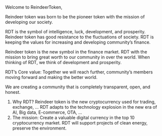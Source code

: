 Welcome to ReindeerToken,

Reindeer token was born to be the pioneer token with the mission of developing our society. 

RDT is the symbol of intelligence, luck, development, and prosperity.
Reindeer token has good resistance to the fluctuations of society. RDT is keeping the values for increasing and developing community’s finance.

Reindeer token is the new symbol in the finance market. RDT with the mission to bring great worth to our community in over the world.
When thinking of RDT, we think of development and prosperity.

RDT’s Core value: Together we will reach further, community’s members moving forward and making the better world.

We are creating a community that is completely transparent, open, and honest.
1. Why RDT?
    Reindeer token is the new cryptocurrency used for trading, exchange, … RDT adapts to the technology explosion in the new era of AI, Big data, E-commerce, OTA, …
2. The mission:
   Create a valuable digital currency in the top 10 cryptocurrency market. RDT will support projects of clean energy, preserve the environment.
